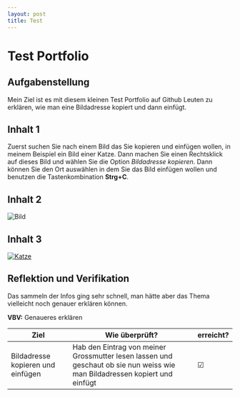```yaml
---
layout: post
title: Test
---
```


# Test Portfolio

## Aufgabenstellung

Mein Ziel ist es mit diesem kleinen Test Portfolio auf Github Leuten zu erklären, wie man eine Bildadresse kopiert und dann einfügt.

## Inhalt 1

Zuerst suchen Sie nach einem Bild das Sie kopieren und einfügen wollen, in meinem Beispiel ein Bild einer Katze. Dann machen Sie einen Rechtsklick auf dieses Bild und wählen Sie die Option *Bildadresse kopieren*. Dann können Sie den Ort auswählen in dem Sie das Bild einfügen wollen und benutzen die Tastenkombination **Strg+C**.

## Inhalt 2

![Bild](https://imgur.com/a/2XSehva)

## Inhalt 3

[![Katze](https://i.ytimg.com/an_webp/F99W8Q51lF8/mqdefault_6s.webp?du=3000&sqp=CPr37ogG&rs=AOn4CLBKLGqGAnqf4mBlx3emYKyjH8kjhQ)](https://www.youtube.com/watch?v=F99W8Q51lF8)

## Reflektion und Verifikation

Das sammeln der Infos ging sehr schnell, man hätte aber das Thema vielleicht noch genauer erklären können.

**VBV:** Genaueres erklären

| Ziel| Wie überprüft?|erreicht?| 
| ---| ---|---| 
| Bildadresse kopieren und einfügen | Hab den Eintrag von meiner Grossmutter lesen lassen und geschaut ob sie nun weiss wie man Bildadressen kopiert und einfügt|  ☑ |

